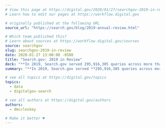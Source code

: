 ```yaml
---
# View this page at https://digital.gov/2020/01/27/searchgov-2019-in-review
# Learn how to edit our pages at https://workflow.digital.gov

# originally published at the following URL
source_url: "https://search.gov/blog/2019-annual-review.html"

# Which team published this?
# Learn about sources at https://workflow.digital.gov/sources
source: searchgov
slug: searchgov-2019-in-review
date: 2020-01-27 13:00:00 -0500
title: "Search.gov: 2019 in Review"
deck: "**In 2019, Search.gov served 295,916,305 queries across more than 2,000 government websites**. Find out more in their annual report, including the most common topics that people searched for."
summary: "**In 2019, Search.gov served **295,916,305 queries across more than 2,000 government websites**. Find out more in their annual report, including the most common topics that people searched for."

# see all topics at https://digital.gov/topics
topics:
  - data
  - digitalgov-search

# see all authors at https://digital.gov/authors
authors:
  - dmccleskey

# Make it better ♥
---
```

